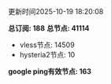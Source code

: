 更新时间2025-10-19 18:20:08

**总订阅: 188**
**总节点: 41114**
- vless节点: 14509
- hysteria2节点: 10

**google ping有效节点: 163**
